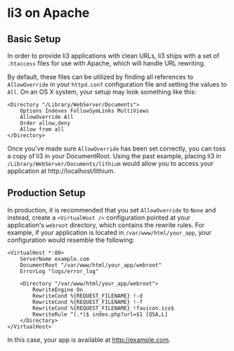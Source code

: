 # li3 on Apache

## Basic Setup

In order to provide li3 applications with clean URLs, li3 ships with a set of `.htaccess` files for use with Apache, which will handle URL rewriting.

By default, these files can be utilized by finding all references to `AllowOverride` in your `httpd.conf` configuration file and setting the values to `All`. On an OS X system, your setup may look something like this:

```
<Directory "/Library/WebServer/Documents">
    Options Indexes FollowSymLinks MultiViews
    AllowOverride All
    Order allow,deny
    Allow from all
</Directory>
```

Once you've made sure `AllowOverride` has been set correctly, you can toss a copy of li3 in your DocumentRoot. Using the past example, placing li3 in `/Library/WebServer/Documents/lithium` would allow you to access your application at http://localhost/lithium.

## Production Setup

In production, it is recommended that you set `AllowOverride` to `None` and instead, create a `<VirtualHost />` configuration pointed at your application's `webroot` directory, which contains the rewrite rules. For example, if your application is located in `/var/www/html/your_app`, your configuration would resemble the following:

```
<VirtualHost *:80>
	ServerName example.com
	DocumentRoot "/var/www/html/your_app/webroot"
	ErrorLog "logs/error_log"

	<Directory "/var/www/html/your_app/webroot">
		RewriteEngine On
		RewriteCond %{REQUEST_FILENAME} !-d
		RewriteCond %{REQUEST_FILENAME} !-f
		RewriteCond %{REQUEST_FILENAME} !favicon.ico$
		RewriteRule ^(.*)$ index.php?url=$1 [QSA,L]
	</Directory>
</VirtualHost>
```

In this case, your app is available at http://example.com.